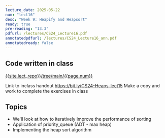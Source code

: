 ```yaml
---
lecture_date: 2025-05-22
num: "lect16"
desc: "Week 9: Heapify and Heapsort"
ready: true
pre-reading: "13.3"
pdfurl: /lectures/CS24_Lecture16.pdf
annotatedpdfurl: /lectures/CS24_Lecture16_ann.pdf
annotatedready: false
---
```


## Code written in class

[{{site.lect_repo}}/tree/main/{{page.num}}]({{site.lect_repo}}/tree/main/{{page.num}})

Link to inclass handout <https://bit.ly/CS24-Heaps-lect15>
Make a copy and work to complete the exercises in class

## Topics
* We'll look at how to iteratively improve the performance of sorting
* Application of priority_queue (ADT - max heap)
* Implementing the heap sort algorithm